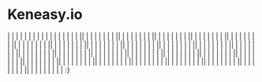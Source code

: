 # Keneasy.io
|
|
|
|
|
|
|
|
|
|
|
|
|
|
|
|
|
||
|
|
|
|
|
|
|
||
|
|
|
|
|
|
|
||
|
|
|
|
|
|
|
||
|
|
|
|
|
|
|
||
|
|
|
|
|
|
|
||
|
|
|
|
|
|
|
||
|
|
|
|
|
|
|
||
|
|
|
|
|
|
|
||
|
|
|
|
|
|
|
||
|
|
|
|
|
|
|
||
|
|
|
|
|
|
|
||
|
|
|
|
|
|
|
||
|
|
|
|
|
|
|
||
|
|
|
|
|
|
|
||
|
|
|
|
|
|
|
||
|
|
|
|
|
|
|
||
|
|
|
|
|
|
|
||
|
|
|
|
|
|
|
||
|
|
|
|
|
|
|
||
|
|
|
|
|
|
|
||
|
|
|
|
|
|
|
||
|
|
|
|
|
|
|
||
|
|
|
|
|
|
|
||
|
|
|
|
|
|
|
||
|
|
|
|
|
|
|
||
|
|
|
|
|
|
|
||
|
|
|
|
|
|
|
|
:}
